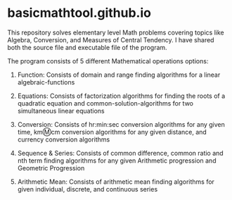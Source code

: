 # basicmathtool.github.io
This repository solves elementary level Math problems covering topics like Algebra, Conversion, and Measures of Central Tendency. I have shared both the source file and executable file of the program.

The program consists of 5 different Mathematical operations options:

1.	Function: Consists of domain and range finding algorithms for a linear algebraic-functions

2.	Equations: Consists of factorization algorithms for finding the roots of a quadratic equation and common-solution-algorithms for two simultaneous linear equations

3.	Conversion: Consists of hr:min:sec conversion algorithms for any given time, km:m:cm conversion algorithms for any given distance, and currency conversion algorithms

4.	 Sequence & Series: Consists of common difference, common ratio and nth term finding algorithms for any given Arithmetic progression and Geometric Progression

5.	Arithmetic Mean: Consists of arithmetic mean finding algorithms for given individual, discrete, and continuous series
